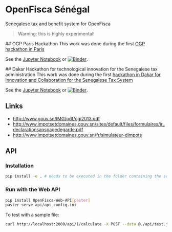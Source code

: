 # OpenFisca Sénégal

Senegalese tax and benefit system for OpenFisca

> Warning: this is highly experimental!

## OGP Paris Hackathon
This work was done during the first [OGP hackathon in Paris](https://en.2016.ogpsummit.org/osem/conference/ogp-summit/)

See the [Jupyter Notebook](/notebooks/hackathon_ogp_paris.ipynb) or [![Binder](https://mybinder.org/badge.svg)](https://mybinder.org/v2/gh/openfisca/senegal/master?filepath=notebooks%2Fhackathon_ogp_paris.ipynb).


## Dakar Hackathon for technological innovation for the Senegalese tax administration
This work was done during the first [hackathon in Dakar for Innovation and Collaboration for the Senegalese Tax System](http://www.imf.org/en/News/Events/Hackathon-Technological-Innovation-for-the-Senegalese-Tax-Administration)

See the [Jupyter Notebook](/notebooks/Senegalese%20tax%20and%20benefit%20system%20from%20scratch.ipynb) or [![Binder](https://mybinder.org/badge.svg)](https://mybinder.org/v2/gh/openfisca/senegal/master?filepath=notebooks%2FSenegalese%20tax%20and%20benefit%20system%20from%20scratch.ipynb).

## Links

- http://www.gouv.sn/IMG/pdf/cgi2013.pdf
- http://www.impotsetdomaines.gouv.sn/sites/default/files/formulaires/ir_declarationsanspagedegarde.pdf
- http://www.impotsetdomaines.gouv.sn/fr/simulateur-dimpots

## API

### Installation

```sh
pip install -e . # needs to be executed in the folder containing the setup.py file
```

### Run with the Web API

```sh
pip install OpenFisca-Web-API[paster]
paster serve api/api_config.ini
```

To test with a sample file:

```sh
curl http://localhost:2000/api/1/calculate -X POST --data @./api/test.json --header 'Content-type: application/json'
```
